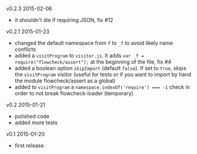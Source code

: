 v0.2.3 2015-02-06

- it shouldn't die if requiring JSON, fix #12

v0.2.1 2015-01-23

- changed the default namespace from `f` to `_f` to avoid likely name conflicts
- added a `visitProgram` to `visitor.js`. It adds `var _f = require("flowcheck/assert");` at the beginning of the file, fix #4
- added a boolean option `skipImport` (default `false`). If set to `true`, skips the `visitProgram` visitor (useful for tests or if you want to import by hand the module flowcheck/assert as a global)
- added to `visitProgram` a `namespace.indexOf('require') === -1` check in order to not break flowcheck-loader (temporary)

v0.2 2015-01-21

- polished code
- added more tests

v0.1 2015-01-20

- first release
